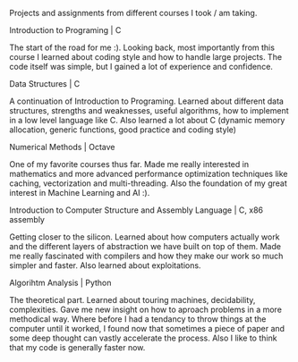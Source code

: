 Projects and assignments from different courses I took / am taking.


Introduction to Programing | C

The start of the road for me :).
Looking back, most importantly from this course I learned about coding style and how to handle large projects. 
The code itself was simple, but I gained a lot of experience and confidence.


Data Structures | C

A continuation of Introduction to Programing.
Learned about different data structures, strengths and weaknesses, useful algorithms, how to implement in a low level language like C.
Also learned a lot about C (dynamic memory allocation, generic functions, good practice and coding style)


Numerical Methods | Octave

One of my favorite courses thus far. 
Made me really interested in mathematics and more advanced performance optimization techniques like caching, vectorization and multi-threading. 
Also the foundation of my great interest in Machine Learning and AI :).


Introduction to Computer Structure and Assembly Language | C, x86 assembly

Getting closer to the silicon.
Learned about how computers actually work and the different layers of abstraction we have built on top of them. 
Made me really fascinated with compilers and how they make our work so much simpler and faster.
Also learned about exploitations.


Algorihtm Analysis | Python

The theoretical part.
Learned about touring machines, decidability, complexities. Gave me new insight on how to aproach problems in a more methodical way. 
Where before I had a tendancy to throw things at the computer until it worked, I found now that sometimes a piece of paper and some deep thought can vastly accelerate the process.
Also I like to think that my code is generally faster now.

